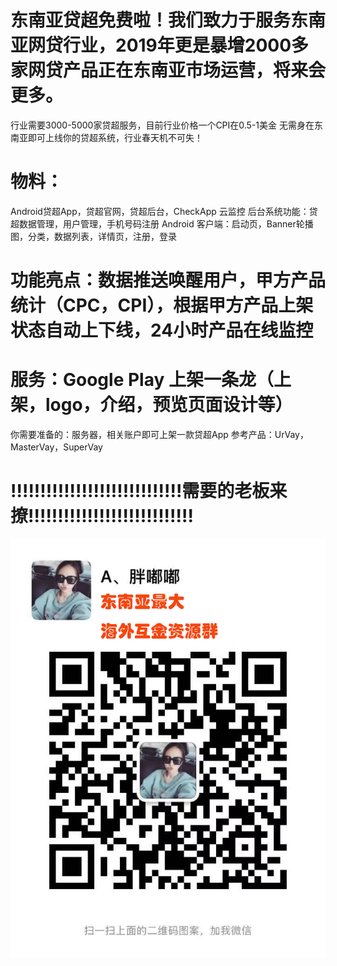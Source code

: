 
# 东南亚贷超免费啦！我们致力于服务东南亚网贷行业，2019年更是暴增2000多家网贷产品正在东南亚市场运营，将来会更多。
行业需要3000-5000家贷超服务，目前行业价格一个CPI在0.5-1美金
无需身在东南亚即可上线你的贷超系统，行业春天机不可失！
# 物料：
Android贷超App，贷超官网，贷超后台，CheckApp 云监控
后台系统功能：贷超数据管理，用户管理，手机号码注册
Android 客户端：启动页，Banner轮播图，分类，数据列表，详情页，注册，登录
# 功能亮点：数据推送唤醒用户，甲方产品统计（CPC，CPI），根据甲方产品上架状态自动上下线，24小时产品在线监控
# 服务：Google Play 上架一条龙（上架，logo，介绍，预览页面设计等）
你需要准备的：服务器，相关账户即可上架一款贷超App
参考产品：UrVay，MasterVay，SuperVay
# !!!!!!!!!!!!!!!!!!!!!!!!!!!!!需要的老板来撩!!!!!!!!!!!!!!!!!!!!!!!!!!!!

![image](https://github.com/haicuan139/appcheck/blob/master/%E6%9C%AA%E6%A0%87%E9%A2%98-1.png)
